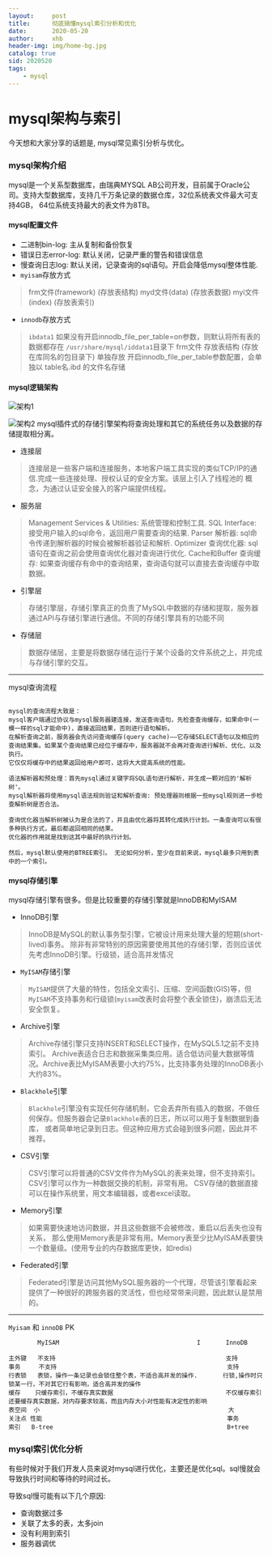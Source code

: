 ```yaml
---
layout:     post
title:      彻底搞懂mysql索引分析和优化
date:       2020-05-20
author:     xhb
header-img: img/home-bg.jpg
catalog: true
sid: 2020520
tags:
    - mysql
---
```


# mysql架构与索引
今天想和大家分享的话题是, mysql常见索引分析与优化。

### mysql架构介绍
mysql是一个关系型数据库，由瑞典MYSQL AB公司开发，目前属于Oracle公司。支持大型数据库，支持几千万条记录的数据仓库，32位系统表文件最大可支持4GB，
64位系统支持最大的表文件为8TB。

#### mysql配置文件
* 二进制bin-log: 主从复制和备份恢复
* 错误日志error-log: 默认关闭，记录严重的警告和错误信息
* 慢查询日志log: 默认关闭，记录查询的sql语句。开启会降低mysql整体性能.
* `myisam`存放方式
> frm文件(framework) (存放表结构)
> myd文件(data) (存放表数据)
> myi文件(index) (存放表索引)
* `innodb`存放方式
> `ibdata1` 如果没有开启innodb_file_per_table=on参数，则默认将所有表的数据都存在 `/usr/share/mysql/iddata1`目录下
> frm文件 存放表结构 (存放在库同名的包目录下)
> 单独存放 开启innodb_file_per_table参数配置，会单独以 table名.ibd 的文件名存储

#### mysql逻辑架构
![架构1](https://pic.kuaizhan.com/g3/15/8c/1df8-02ce-4728-a1b8-5e75871e04ca78)

![架构2](https://pic.kuaizhan.com/g3/48/4f/34f0-c43f-4a0c-b9d8-581381e4716d20)
mysql插件式的存储引擎架构将查询处理和其它的系统任务以及数据的存储提取相分离。

* 连接层
> 连接层是一些客户端和连接服务，本地客户端工具实现的类似TCP/IP的通信.完成一些连接处理、授权认证的安全方案。该层上引入了线程池的
概念，为通过认证安全接入的客户端提供线程。

* 服务层
> Management Services & Utilities: 系统管理和控制工具.
> SQL Interface: 接受用户输入的sql命令，返回用户需要查询的结果.
> Parser 解析器: sql命令传递到解析器的时候会被解析器验证和解析.
> Optimizer 查询优化器: sql语句在查询之前会使用查询优化器对查询进行优化.
> Cache和Buffer 查询缓存: 如果查询缓存有命中的查询结果，查询语句就可以直接去查询缓存中取数据。

* 引擎层
> 存储引擎层，存储引擎真正的负责了MySQL中数据的存储和提取，服务器通过API与存储引擎进行通信。不同的存储引擎具有的功能不同

* 存储层
> 数据存储层，主要是将数据存储在运行于某个设备的文件系统之上，并完成与存储引擎的交互。

----------------------

mysql查询流程

```
 
mysql的查询流程大致是：
mysql客户端通过协议与mysql服务器建连接，发送查询语句，先检查查询缓存，如果命中(一模一样的sql才能命中)，直接返回结果，否则进行语句解析。
在解析查询之前，服务器会先访问查询缓存(query cache)——它存储SELECT语句以及相应的查询结果集。如果某个查询结果已经位于缓存中，服务器就不会再对查询进行解析、优化、以及执行。
它仅仅将缓存中的结果返回给用户即可，这将大大提高系统的性能。
 
语法解析器和预处理：首先mysql通过关键字将SQL语句进行解析，并生成一颗对应的'解析树'。
mysql解析器将使用mysql语法规则验证和解析查询: 预处理器则根据一些mysql规则进一步检查解析树是否合法。
 
查询优化器当解析树被认为是合法的了，并且由优化器将其转化成执行计划。一条查询可以有很多种执行方式，最后都返回相同的结果。
优化器的作用就是找到这其中最好的执行计划。
 
然后，mysql默认使用的BTREE索引。 无论如何分析，至少在目前来说，mysql最多只用到表中的一个索引。

```
 
#### mysql存储引擎
mysql存储引擎有很多。但是比较重要的存储引擎就是InnoDB和MyISAM

* InnoDB引擎
> InnoDB是MySQL的默认事务型引擎，它被设计用来处理大量的短期(short-lived)事务。
除非有非常特别的原因需要使用其他的存储引擎，否则应该优先考虑InnoDB引擎。行级锁，适合高并发情况

* `MyISAM`存储引擎
> `MyISAM`提供了大量的特性，包括全文索引、压缩、空间函数(GIS)等，但`MyISAM`不支持事务和行级锁(`myisam`改表时会将整个表全锁住)，崩溃后无法安全恢复。

* Archive引擎
> Archive存储引擎只支持INSERT和SELECT操作，在MySQL5.1之前不支持索引。
  Archive表适合日志和数据采集类应用。适合低访问量大数据等情况。Archive表比MyISAM表要小大约75%，比支持事务处理的InnoDB表小大约83%。

* `Blackhole`引擎
> `Blackhole`引擎没有实现任何存储机制，它会丢弃所有插入的数据，不做任何保存。但服务器会记录`Blackhole`表的日志，所以可以用于复制数据到备库，
  或者简单地记录到日志。但这种应用方式会碰到很多问题，因此并不推荐。
  
* CSV引擎
> CSV引擎可以将普通的CSV文件作为MySQL的表来处理，但不支持索引。
  CSV引擎可以作为一种数据交换的机制，非常有用。
  CSV存储的数据直接可以在操作系统里，用文本编辑器，或者excel读取。  
  
* Memory引擎
> 如果需要快速地访问数据，并且这些数据不会被修改，重启以后丢失也没有关系，
那么使用Memory表是非常有用。Memory表至少比MyISAM表要快一个数量级。(使用专业的内存数据库更快，如redis)

* Federated引擎
> Federated引擎是访问其他MySQL服务器的一个代理，尽管该引擎看起来提供了一种很好的跨服务器的灵活性，但也经常带来问题，因此默认是禁用的。

------------------


`Myisam` 和 `innoDB` PK

```
        MyISAM                                      I       InnoDB 

主外键   不支持                                               支持
事务     不支持                                               支持
行表锁   表锁，操作一条记录也会锁住整个表，不适合高并发的操作.       行锁,操作时只锁某一行，不对其它行有影响，适合高并发的操作
缓存    只缓存索引，不缓存真实数据                               不仅缓存索引还要缓存真实数据，对内存要求较高，而且内存大小对性能有决定性的影响
表空间  小                                                    大   
关注点 性能                                                   事务
索引   B-tree                                                B+tree 
```

### mysql索引优化分析

有些时候对于我们开发人员来说对mysql进行优化，主要还是优化sql。sql慢就会导致执行时间和等待的时间过长。

导致sql慢可能有以下几个原因:
* 查询数据过多
* 关联了太多的表，太多join
* 没有利用到索引
* 服务器调优

     

